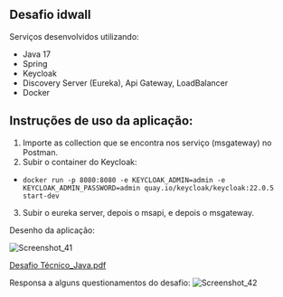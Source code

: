 ## Desafio idwall

Serviços desenvolvidos utilizando:

- Java 17
- Spring
- Keycloak
- Discovery Server (Eureka), Api Gateway, LoadBalancer
- Docker

## Instruções de uso da aplicação:

1. Importe as collection que se encontra nos serviço (msgateway) no Postman.
2. Subir o container do Keycloak:
  - `docker run -p 8080:8080 -e KEYCLOAK_ADMIN=admin -e KEYCLOAK_ADMIN_PASSWORD=admin quay.io/keycloak/keycloak:22.0.5 start-dev`
3. Subir o eureka server, depois o msapi, e depois o msgateway.

Desenho da aplicação:

![Screenshot_41](https://github.com/user-attachments/assets/51fdc06f-1f44-4c0f-b2d1-d9a02324a455)

[Desafio Técnico_Java.pdf](https://github.com/user-attachments/files/18223135/Desafio.Tecnico_Java.pdf)

Responsa a alguns questionamentos do desafio:
![Screenshot_42](https://github.com/user-attachments/assets/d0d2799d-d8a9-4589-99dd-9f11e0e23edd)
